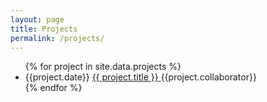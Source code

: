 ```yaml
---
layout: page
title: Projects
permalink: /projects/
---
```


<ul>
{% for project in site.data.projects %}
  <li>
    <span>{{project.date}}</span>
    <a href="{{project.url}}">
      {{ project.title }}
    </a>
    <span>{{project.collaborator}}</span>
  </li>
{% endfor %}
</ul>

